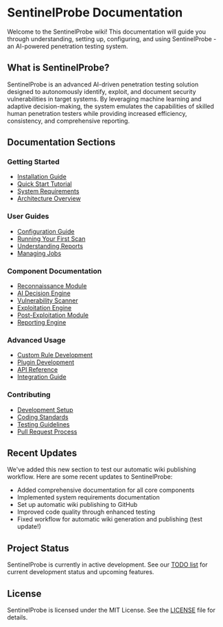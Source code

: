 # SentinelProbe Documentation

Welcome to the SentinelProbe wiki! This documentation will guide you through understanding, setting up, configuring, and using SentinelProbe - an AI-powered penetration testing system.

## What is SentinelProbe?

SentinelProbe is an advanced AI-driven penetration testing solution designed to autonomously identify, exploit, and document security vulnerabilities in target systems. By leveraging machine learning and adaptive decision-making, the system emulates the capabilities of skilled human penetration testers while providing increased efficiency, consistency, and comprehensive reporting.

## Documentation Sections

### Getting Started

- [Installation Guide](installation.md)
- [Quick Start Tutorial](quick-start.md)
- [System Requirements](system-requirements.md)
- [Architecture Overview](architecture-overview.md)

### User Guides

- [Configuration Guide](configuration.md)
- [Running Your First Scan](first-scan.md)
- [Understanding Reports](understanding-reports.md)
- [Managing Jobs](managing-jobs.md)

### Component Documentation

- [Reconnaissance Module](components/reconnaissance.md)
- [AI Decision Engine](components/ai-decision-engine.md)
- [Vulnerability Scanner](components/vulnerability-scanner.md)
- [Exploitation Engine](components/exploitation-engine.md)
- [Post-Exploitation Module](components/post-exploitation.md)
- [Reporting Engine](components/reporting-engine.md)

### Advanced Usage

- [Custom Rule Development](advanced/custom-rules.md)
- [Plugin Development](advanced/plugin-development.md)
- [API Reference](advanced/api-reference.md)
- [Integration Guide](advanced/integration.md)

### Contributing

- [Development Setup](contributing/development-setup.md)
- [Coding Standards](contributing/coding-standards.md)
- [Testing Guidelines](contributing/testing.md)
- [Pull Request Process](contributing/pull-requests.md)

## Recent Updates

We've added this new section to test our automatic wiki publishing workflow. Here are some recent updates to SentinelProbe:

- Added comprehensive documentation for all core components
- Implemented system requirements documentation
- Set up automatic wiki publishing to GitHub
- Improved code quality through enhanced testing
- Fixed workflow for automatic wiki generation and publishing (test update!)

## Project Status

SentinelProbe is currently in active development. See our [TODO list](../planning/TODO.md) for current development status and upcoming features.

## License

SentinelProbe is licensed under the MIT License. See the [LICENSE](../../LICENSE) file for details.

